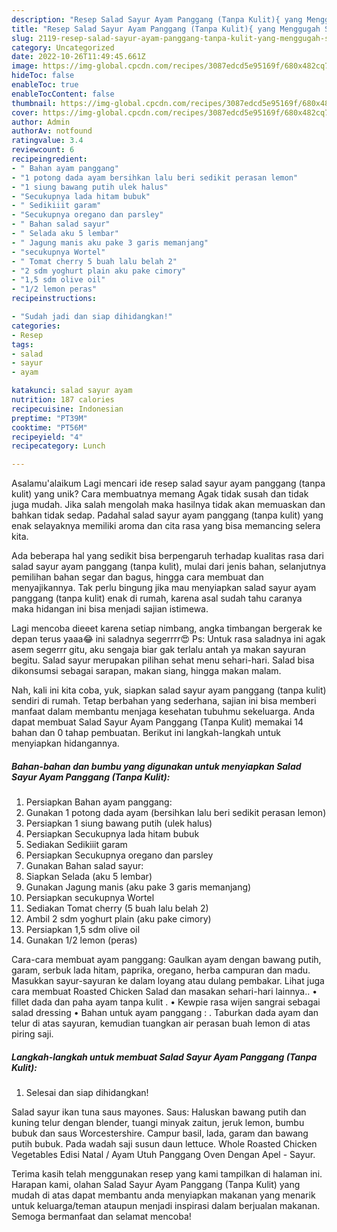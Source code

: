 ```yaml
---
description: "Resep Salad Sayur Ayam Panggang (Tanpa Kulit){ yang Menggugah Selera"
title: "Resep Salad Sayur Ayam Panggang (Tanpa Kulit){ yang Menggugah Selera"
slug: 2119-resep-salad-sayur-ayam-panggang-tanpa-kulit-yang-menggugah-selera
category: Uncategorized
date: 2022-10-26T11:49:45.661Z
image: https://img-global.cpcdn.com/recipes/3087edcd5e95169f/680x482cq70/salad-sayur-ayam-panggang-tanpa-kulit-foto-resep-utama.jpg
hideToc: false
enableToc: true
enableTocContent: false
thumbnail: https://img-global.cpcdn.com/recipes/3087edcd5e95169f/680x482cq70/salad-sayur-ayam-panggang-tanpa-kulit-foto-resep-utama.jpg
cover: https://img-global.cpcdn.com/recipes/3087edcd5e95169f/680x482cq70/salad-sayur-ayam-panggang-tanpa-kulit-foto-resep-utama.jpg
author: Admin
authorAv: notfound
ratingvalue: 3.4
reviewcount: 6
recipeingredient:
- " Bahan ayam panggang"
- "1 potong dada ayam bersihkan lalu beri sedikit perasan lemon"
- "1 siung bawang putih ulek halus"
- "Secukupnya lada hitam bubuk"
- " Sedikiiit garam"
- "Secukupnya oregano dan parsley"
- " Bahan salad sayur"
- " Selada aku 5 lembar"
- " Jagung manis aku pake 3 garis memanjang"
- "secukupnya Wortel"
- " Tomat cherry 5 buah lalu belah 2"
- "2 sdm yoghurt plain aku pake cimory"
- "1,5 sdm olive oil"
- "1/2 lemon peras"
recipeinstructions:

- "Sudah jadi dan siap dihidangkan!"
categories:
- Resep
tags:
- salad
- sayur
- ayam

katakunci: salad sayur ayam 
nutrition: 187 calories
recipecuisine: Indonesian
preptime: "PT39M"
cooktime: "PT56M"
recipeyield: "4"
recipecategory: Lunch

---
```



Asalamu'alaikum Lagi mencari ide resep salad sayur ayam panggang (tanpa kulit) yang unik? Cara membuatnya memang Agak tidak susah dan tidak juga mudah. Jika salah mengolah maka hasilnya tidak akan memuaskan dan bahkan tidak sedap. Padahal salad sayur ayam panggang (tanpa kulit) yang enak selayaknya memiliki aroma dan cita rasa yang bisa memancing selera kita.


Ada beberapa hal yang sedikit bisa berpengaruh terhadap kualitas rasa dari salad sayur ayam panggang (tanpa kulit), mulai dari jenis bahan, selanjutnya pemilihan bahan segar dan bagus, hingga cara membuat dan menyajikannya. Tak perlu bingung jika mau menyiapkan salad sayur ayam panggang (tanpa kulit) enak di rumah, karena asal sudah tahu caranya maka hidangan ini bisa menjadi sajian istimewa.

Lagi mencoba dieeet karena setiap nimbang, angka timbangan bergerak ke depan terus yaaa😂 ini saladnya segerrrr😍 Ps: Untuk rasa saladnya ini agak asem segerrr gitu, aku sengaja biar gak terlalu antah ya makan sayuran begitu. Salad sayur merupakan pilihan sehat menu sehari-hari. Salad bisa dikonsumsi sebagai sarapan, makan siang, hingga makan malam.


Nah, kali ini kita coba, yuk, siapkan salad sayur ayam panggang (tanpa kulit) sendiri di rumah. Tetap berbahan yang sederhana, sajian ini bisa memberi manfaat dalam membantu menjaga kesehatan tubuhmu sekeluarga. Anda dapat membuat Salad Sayur Ayam Panggang (Tanpa Kulit) memakai 14 bahan dan 0 tahap pembuatan. Berikut ini langkah-langkah untuk menyiapkan hidangannya.

<!--inarticleads1-->

##### Bahan-bahan dan bumbu yang digunakan untuk menyiapkan Salad Sayur Ayam Panggang (Tanpa Kulit):

1. Persiapkan  Bahan ayam panggang:
1. Gunakan 1 potong dada ayam (bersihkan lalu beri sedikit perasan lemon)
1. Persiapkan 1 siung bawang putih (ulek halus)
1. Persiapkan Secukupnya lada hitam bubuk
1. Sediakan  Sedikiiit garam
1. Persiapkan Secukupnya oregano dan parsley
1. Gunakan  Bahan salad sayur:
1. Siapkan  Selada (aku 5 lembar)
1. Gunakan  Jagung manis (aku pake 3 garis memanjang)
1. Persiapkan secukupnya Wortel
1. Sediakan  Tomat cherry (5 buah lalu belah 2)
1. Ambil 2 sdm yoghurt plain (aku pake cimory)
1. Persiapkan 1,5 sdm olive oil
1. Gunakan 1/2 lemon (peras)


Cara-cara membuat ayam panggang: Gaulkan ayam dengan bawang putih, garam, serbuk lada hitam, paprika, oregano, herba campuran dan madu. Masukkan sayur-sayuran ke dalam loyang atau dulang pembakar. Lihat juga cara membuat Roasted Chicken Salad dan masakan sehari-hari lainnya.. • fillet dada dan paha ayam tanpa kulit . • Kewpie rasa wijen sangrai sebagai salad dressing • Bahan untuk ayam panggang : . Taburkan dada ayam dan telur di atas sayuran, kemudian tuangkan air perasan buah lemon di atas piring saji. 

<!--inarticleads2-->

##### Langkah-langkah untuk membuat Salad Sayur Ayam Panggang (Tanpa Kulit):


1. Selesai dan siap dihidangkan!

Salad sayur ikan tuna saus mayones. Saus: Haluskan bawang putih dan kuning telur dengan blender, tuangi minyak zaitun, jeruk lemon, bumbu bubuk dan saus Worcestershire. Campur basil, lada, garam dan bawang putih bubuk. Pada wadah saji susun daun lettuce. Whole Roasted Chicken Vegetables Edisi Natal / Ayam Utuh Panggang Oven Dengan Apel - Sayur. 

Terima kasih telah menggunakan resep yang kami tampilkan di halaman ini. Harapan kami, olahan Salad Sayur Ayam Panggang (Tanpa Kulit) yang mudah di atas dapat membantu anda menyiapkan makanan yang menarik untuk keluarga/teman ataupun menjadi inspirasi dalam berjualan makanan. Semoga bermanfaat dan selamat mencoba!
